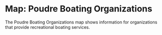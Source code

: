 # Map: Poudre Boating Organizations

The Poudre Boating Organizations map shows information for
organizations that provide recreational boating services.
